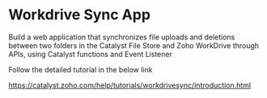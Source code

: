 # Workdrive Sync App

Build a web application that synchronizes file uploads and deletions between two folders in the Catalyst File Store and Zoho WorkDrive through APIs, using Catalyst functions and Event Listener

Follow the detailed tutorial in the below link

https://catalyst.zoho.com/help/tutorials/workdrivesync/introduction.html
